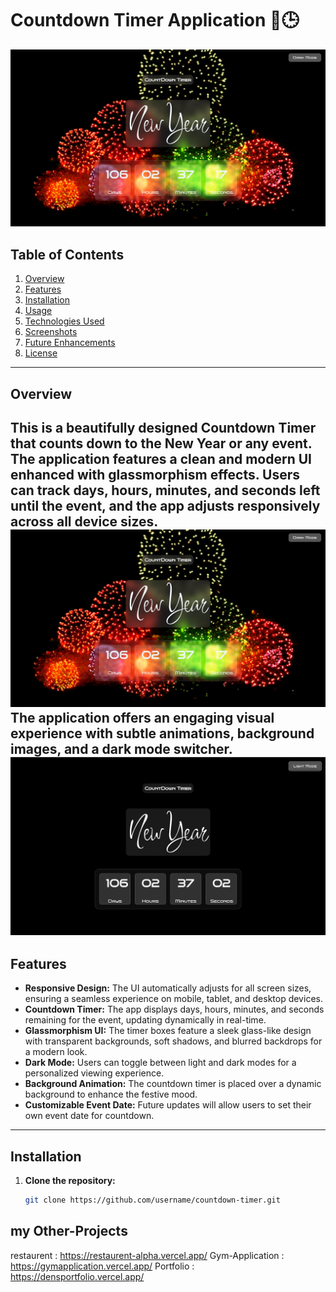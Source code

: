 # Countdown Timer Application 🎉🕒

![Countdown Timer](c1.png)

## Table of Contents
1. [Overview](#overview)
2. [Features](#features)
3. [Installation](#installation)
4. [Usage](#usage)
5. [Technologies Used](#technologies-used)
6. [Screenshots](#screenshots)
7. [Future Enhancements](#future-enhancements)
8. [License](#license)

---

## Overview
This is a beautifully designed **Countdown Timer** that counts down to the **New Year** or any event. The application features a clean and modern UI enhanced with **glassmorphism effects**. Users can track days, hours, minutes, and seconds left until the event, and the app adjusts responsively across all device sizes.
<img src="c1.png" alt="Movie Details" width="900" />
The application offers an engaging visual experience with subtle animations, background images, and a dark mode switcher.
<img src="c2.png" alt="Movie Details" width="900" />
---

## Features
- **Responsive Design:** The UI automatically adjusts for all screen sizes, ensuring a seamless experience on mobile, tablet, and desktop devices.
- **Countdown Timer:** The app displays days, hours, minutes, and seconds remaining for the event, updating dynamically in real-time.
- **Glassmorphism UI:** The timer boxes feature a sleek glass-like design with transparent backgrounds, soft shadows, and blurred backdrops for a modern look.
- **Dark Mode:** Users can toggle between light and dark modes for a personalized viewing experience.
- **Background Animation:** The countdown timer is placed over a dynamic background to enhance the festive mood.
- **Customizable Event Date:** Future updates will allow users to set their own event date for countdown.

---

## Installation

1. **Clone the repository:**

   ```bash
   git clone https://github.com/username/countdown-timer.git
## my Other-Projects 
restaurent : https://restaurent-alpha.vercel.app/ 
Gym-Application : https://gymapplication.vercel.app/ 
Portfolio : https://densportfolio.vercel.app/

